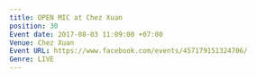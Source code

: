 ```yaml
---
title: OPEN MIC at Chez Xuan
position: 30
Event date: 2017-08-03 11:09:00 +07:00
Venue: Chez Xuan
Event URL: https://www.facebook.com/events/457179151324706/
Genre: LIVE
---
```


